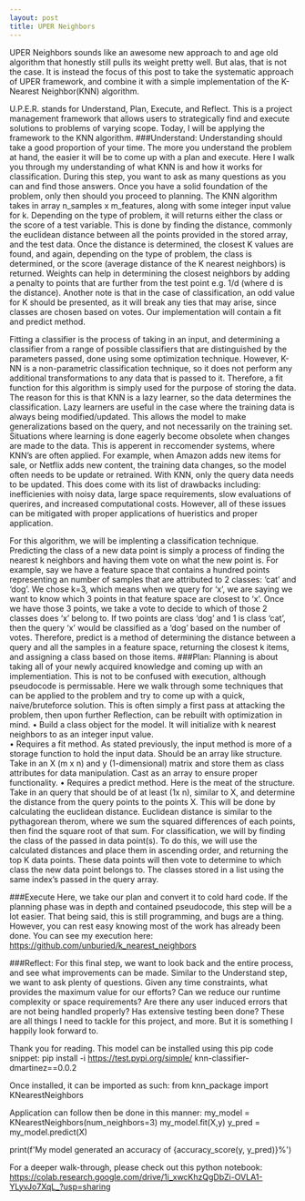 ```yaml
---
layout: post
title: UPER Neighbors
---
```


UPER Neighbors sounds like an awesome new approach to and age old algorithm that honestly still pulls its weight pretty well. But alas, that is not the case. It is instead the focus of this post to take the systematic approach of UPER framework, and combine it with a simple implementation of the K-Nearest Neighbor(KNN) algorithm. 

U.P.E.R. stands for Understand, Plan, Execute, and Reflect. This is a project management framework that allows users to strategically find and execute solutions to problems of varying scope. Today, I will be applying the framework to the KNN algorithm.
###Understand:
Understanding should take a good proportion of your time. The more you understand the problem at hand, the easier it will be to come up with a plan and execute. Here I walk you through my understanding of what KNN is and how it works for classification. During this step, you want to ask as many questions as you can and find those answers. Once you have a solid foundation of the problem, only then should you proceed to planning. 
The KNN algorithm takes in array n_samples x m_features, along with some integer input value for k. Depending on the type of problem, it will returns either the class or the score of a test variable. This is done by finding the distance, commonly the euclidean distance between all the points provided in the stored array, and the test data. Once the distance is determined, the closest K values are found, and again, depending on the type of problem, the class is determined, or the score (average distance of the K nearest neighbors) is returned. Weights can help in determining the closest neighbors by adding a penalty to points that are further from the test point e.g. 1/d (where d is the distance). Another note is that in the case of classification, an odd value for K should be presented, as it will break any ties that may arise, since classes are chosen based on votes. Our implementation will contain a fit and predict method.  

Fitting a classifier is the process of taking in an input, and determining a classifier from a range of possible classifiers that are distinguished by the parameters passed, done using some optimization technique. However, K-NN is a non-parametric classification technique, so it does not perform any additional transformations to any data that is passed to it. Therefore, a fit function for this algorithm is simply used for the purpose of storing the data. The reason for this is that KNN is a lazy learner, so the data determines the classification. Lazy learners are useful in the case where the training data is always being modified/updated. This allows the model to make generalizations based on the query, and not necessarily on the training set. Situations where learning is done eagerly become obsolete when changes are made to the data.  This is apperent in reccomender systems, where KNN’s are often applied. For example, when Amazon adds new items for sale, or Netflix adds new content, the training data changes, so the model often needs to be update or retrained. With KNN, only the query data needs to be updated. This does come with its list of drawbacks including: inefficienies with noisy data, large space requirements, slow evaluations of querires, and increased computational costs. However, all of these issues can be mitigated with proper applications of hueristics and proper application. 

For this algorithm, we will be implenting a classification technique. Predicting the class of a new data point is simply a process of finding the nearest k neighbors and having them vote on what the new point is. For example, say we have a feature space that contains a hundred points representing an number of samples that are attributed to 2 classes: ‘cat’ and ‘dog’. We chose k=3, which means when we query for ‘x’,  we are saying we want to know which 3 points in that feature space are closest to ‘x’. Once we have those 3 points, we take a vote to decide to which of those 2 classes does ‘x’ belong to.   If two points are class ‘dog’ and 1 is class ‘cat’, then the query ‘x’ would be classified as a ‘dog’ based on the number of votes. Therefore, predict is a method of determining the distance between a query and  all the samples in a feature space, returning the closest k items, and assigning a class based on those items.
###Plan:
Planning is about taking all of your newly acquired knowledge and coming up with an implementiation. This is not to be confused with execution, although pseudocode is permissable. Here we walk through some techniques that can be applied to the problem and try to come up with a quick, naive/bruteforce solution. This is often simply a first pass at attacking the problem, then upon further Reflection, can be rebuilt with optimization in mind. 
    • Build a class object for the model. It will initialize with k nearest neighbors to as an integer input value.  
    • Requires a fit method. As stated previously, the input method is more of a storage function to hold the input data. Should be an array like structure. Take in an X (m x n) and y (1-dimensional) matrix and store them as class attributes for data manipulation. Cast as an array to ensure proper functionality.
    • Requires a predict method. Here is the meat of the structure. Take in an query that should be of at least (1x n), similar to X,  and determine the distance from the query points to the points X. This will be done by calculating the euclidean distance. Euclidean distance is similar to the pythagorean therom, where we sum the squared differences of each points, then find the square root of that sum.  For classification, we will by finding the class of the passed in data point(s). To do this, we will use the calculated distances and place them in ascending order, and returning the top K data points. These data points will then vote to determine to which class the new data point belongs to. The classes stored in a list using the same index’s passed in the query array.
      
###Execute
Here, we take our plan and convert it to cold hard code. If the planning phase was in depth and contained pseudocode, this step will be a lot easier. That being said, this is still programming, and bugs are a thing. However, you can rest easy knowing most of the work has already been done. You can see my execution here: https://github.com/unburied/k_nearest_neighbors

###Reflect:
For this final step, we want to look back and the entire process, and see what improvements can be made. Similar to the Understand step, we want to ask plenty of questions. Given any time constraints, what provides the maximum value for our efforts?  Can we reduce our runtime complexity or space requirements? Are there any user induced errors that are not being handled properly? Has extensive testing been done? These are all things I need to tackle for this project, and more. But it is something I happily look forward to. 


Thank you for reading. This model can be installed using this pip code snippet: 
pip install -i https://test.pypi.org/simple/ knn-classifier-dmartinez==0.0.2

Once installed, it can be imported as such:
from knn_package import KNearestNeighbors

Application can follow then be done in this manner: 
my_model = KNearestNeighbors(num_neighbors=3)
my_model.fit(X,y)
y_pred = my_model.predict(X)

print(f'My model generated an accuracy of {accuracy_score(y, y_pred)}%')

For a deeper walk-through, please check out this python notebook:
https://colab.research.google.com/drive/1i_xwcKhzQgDbZi-OVLA1-YLyvJo7XqL_?usp=sharing
